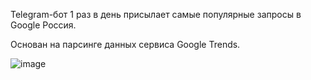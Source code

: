 Telegram-бот 1 раз в день присылает самые популярные запросы в Google Россия.

Основан на парсинге данных сервиса Google Trends.

![image](https://github.com/krpvby/what_people_search_bot/assets/138283843/8b734a65-b479-49a1-8303-d445e6fe688e)
